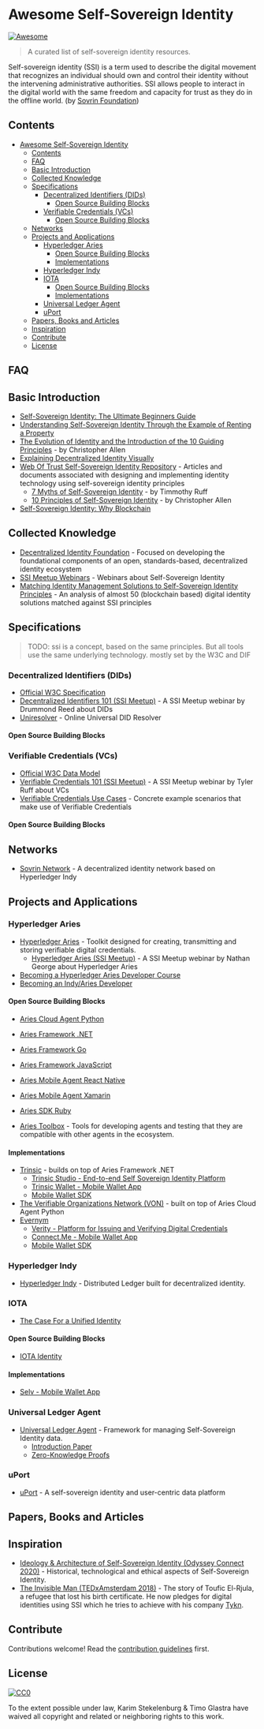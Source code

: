 # Awesome Self-Sovereign Identity

[![Awesome](https://awesome.re/badge.svg)](https://awesome.re)

> A curated list of self-sovereign identity resources.

Self-sovereign identity (SSI) is a term used to describe the digital movement that recognizes an individual should own and control their identity without the intervening administrative authorities. SSI allows people to interact in the digital world with the same freedom and capacity for trust as they do in the offline world. (by [Sovrin Foundation](https://sovrin.org/faq/what-is-self-sovereign-identity))

## Contents

- [Awesome Self-Sovereign Identity](#awesome-self-sovereign-identity)
  - [Contents](#contents)
  - [FAQ](#faq)
  - [Basic Introduction](#basic-introduction)
  - [Collected Knowledge](#collected-knowledge)
  - [Specifications](#specifications)
    - [Decentralized Identifiers (DIDs)](#decentralized-identifiers-dids)
      - [Open Source Building Blocks](#open-source-building-blocks)
    - [Verifiable Credentials (VCs)](#verifiable-credentials-vcs)
      - [Open Source Building Blocks](#open-source-building-blocks-1)
  - [Networks](#networks)
  - [Projects and Applications](#projects-and-applications)
    - [Hyperledger Aries](#hyperledger-aries)
      - [Open Source Building Blocks](#open-source-building-blocks-2)
      - [Implementations](#implementations)
    - [Hyperledger Indy](#hyperledger-indy)
    - [IOTA](#iota)
      - [Open Source Building Blocks](#open-source-building-blocks-3)
      - [Implementations](#implementations-1)
    - [Universal Ledger Agent](#universal-ledger-agent)
    - [uPort](#uport)
  - [Papers, Books and Articles](#papers-books-and-articles)
  - [Inspiration](#inspiration)
  - [Contribute](#contribute)
  - [License](#license)

## FAQ

## Basic Introduction

- [Self-Sovereign Identity: The Ultimate Beginners Guide](https://tykn.tech/self-sovereign-identity/)
- [Understanding Self-Sovereign Identity Through the Example of Renting a Property](https://www.youtube.com/watch?v=81GkdBRmsbE)
- [The Evolution of Identity and the Introduction of the 10 Guiding Principles](http://www.lifewithalacrity.com/2016/04/the-path-to-self-soverereign-identity.html) - by Christopher Allen
- [Explaining Decentralized Identity Visually](https://www.youtube.com/watch?v=Ew-_F-OtDFI)
- [Web Of Trust Self-Sovereign Identity Repository](https://github.com/WebOfTrustInfo/self-sovereign-identity) - Articles and documents associated with designing and implementing identity technology using self-sovereign identity principles
  - [7 Myths of Self-Sovereign Identity](https://github.com/WebOfTrustInfo/self-sovereign-identity/blob/master/7-myths-of-self-sovereign-identity.md) - by Timmothy Ruff
  - [10 Principles of Self-Sovereign Identity](https://github.com/WebOfTrustInfo/self-sovereign-identity/blob/master/self-sovereign-identity-principles.md) - by Christopher Allen
- [Self-Sovereign Identity: Why Blockchain](https://www.ibm.com/blogs/blockchain/2018/06/self-sovereign-identity-why-blockchain/#:~:text=The%20SSI%20movement%20uses%20a,was%20not%20possible%20using%20PKI.)

## Collected Knowledge

- [Decentralized Identity Foundation](https://identity.foundation) - Focused on developing the foundational components of an open, standards-based, decentralized identity ecosystem
- [SSI Meetup Webinars](https://ssimeetup.org/blog) - Webinars about Self-Sovereign Identity
- [Matching Identity Management Solutions to Self-Sovereign Identity Principles](https://www.slideshare.net/TommyKoens/matching-identity-management-solutions-to-selfsovereign-identity-principles/1) - An analysis of almost 50 (blockchain based) digital identity solutions matched against SSI principles

## Specifications

> TODO: ssi is a concept, based on the same principles. But all tools use the same underlying technology. mostly set by the W3C and DIF

### Decentralized Identifiers (DIDs)

- [Official W3C Specification](https://w3c-ccg.github.io/did-spec/)
- [Decentralized Identifiers 101 (SSI Meetup)](https://ssimeetup.org/decentralized-identifiers-did-fundamental-block-self-sovereign-identity-drummond-reed-webinar-2/) - A SSI Meetup webinar by Drummond Reed about DIDs
- [Uniresolver](https://uniresolver.io/) - Online Universal DID Resolver

#### Open Source Building Blocks

### Verifiable Credentials (VCs)

- [Official W3C Data Model](https://www.w3.org/TR/vc-data-model/)
- [Verifiable Credentials 101 (SSI Meetup)](https://ssimeetup.org/verifiable-credentials-101-ssi-tyler-ruff-webinar-11/) - A SSI Meetup webinar by Tyler Ruff about VCs
- [Verifiable Credentials Use Cases](https://www.w3.org/TR/vc-use-cases/) - Concrete example scenarios that make use of Verifiable Credentials

#### Open Source Building Blocks

## Networks

- [Sovrin Network](https://sovrin.org/) - A decentralized identity network based on Hyperledger Indy

## Projects and Applications

### Hyperledger Aries

- [Hyperledger Aries](https://github.com/hyperledger/aries) - Toolkit designed for creating, transmitting and storing verifiable digital credentials.
  - [Hyperledger Aries (SSI Meetup)](https://ssimeetup.org/hyperledger-aries-open-source-interoperable-identity-solutions-nathan-george-webinar-30/) - A SSI Meetup webinar by Nathan George about Hyperledger Aries
- [Becoming a Hyperledger Aries Developer Course](https://www.edx.org/course/becoming-a-hyperledger-aries-developer)
- [Becoming an Indy/Aries Developer](https://github.com/hyperledger/aries-cloudagent-python/blob/master/docs/GettingStartedAriesDev/README.md)

#### Open Source Building Blocks


- [Aries Cloud Agent Python](https://github.com/hyperledger/aries-cloudagent-python)
- [Aries Framework .NET](https://github.com/hyperledger/aries-framework-dotnet)
- [Aries Framework Go](https://github.com/hyperledger/aries-framework-go)
- [Aries Framework JavaScript](https://github.com/hyperledger/aries-framework-javascript)
- [Aries Mobile Agent React Native](https://github.com/animo/aries-mobile-agent-react-native)
- [Aries Mobile Agent Xamarin](https://github.com/hyperledger/aries-mobileagent-xamarin)
- [Aries SDK Ruby](https://github.com/hyperledger/aries-sdk-ruby)

- [Aries Toolbox](https://github.com/hyperledger/aries-toolbox) - Tools for developing agents and testing that they are compatible with other agents in the ecosystem.

#### Implementations

- [Trinsic](https://trinsic.id/) - builds on top of Aries Framework .NET
  - [Trinsic Studio - End-to-end Self Sovereign Identity Platform](https://trinsic.id/trinsic-studio/)
  - [Trinsic Wallet - Mobile Wallet App](https://trinsic.id/trinsic-wallet/)
  - [Mobile Wallet SDK](https://trinsic.id/mobile-wallet-sdk/)
- [The Verifiable Organizations Network (VON)](https://github.com/bcgov/von) - built on top of Aries Cloud Agent Python
- [Evernym](https://www.evernym.com/)
  - [Verity - Platform for Issuing and Verifying Digital Credentials](https://www.evernym.com/products/)
  - [Connect.Me - Mobile Wallet App](https://www.evernym.com/products/)
  - [Mobile Wallet SDK](https://www.evernym.com/products/)

### Hyperledger Indy

- [Hyperledger Indy](https://www.hyperledger.org/projects/hyperledger-indy) - Distributed Ledger built for decentralized identity.

### IOTA

- [The Case For a Unified Identity](https://files.iota.org/comms/IOTA_The_Case_for_a_Unified_Identity.pdf)

#### Open Source Building Blocks
- [IOTA Identity](https://github.com/iotaledger/identity.rs)

#### Implementations
- [Selv - Mobile Wallet App](https://selv.iota.org/demo/app)

### Universal Ledger Agent

- [Universal Ledger Agent](https://github.com/rabobank-blockchain/universal-ledger-agent) - Framework for managing Self-Sovereign Identity data.
  - [Introduction Paper](https://github.com/WebOfTrustInfo/rwot8-barcelona/blob/master/topics-and-advance-readings/universal-ledger-agent.md)
  - [Zero-Knowledge Proofs](https://github.com/WebOfTrustInfo/rwot9-prague/blob/master/topics-and-advance-readings/zero-knowledge-proofs-and-vc-in-social-housing.md)

### uPort

- [uPort](https://www.uport.me/) - A self-sovereign identity and user-centric data platform



## Papers, Books and Articles

## Inspiration

- [Ideology & Architecture of Self-Sovereign Identity (Odyssey Connect 2020)](https://youtu.be/JzM_Brpk95E) -  Historical, technological and ethical aspects of Self-Sovereign Identity.
- [The Invisible Man (TEDxAmsterdam 2018)](https://www.youtube.com/watch?v=6OfcbgcxGNM) - The story of Toufic El-Rjula, a refugee that lost his birth certificate. He now pledges for digital identities using SSI which he tries to achieve with his company [Tykn](https://tykn.tech).


## Contribute

Contributions welcome! Read the [contribution guidelines](contributing.md) first.

## License

[![CC0](https://mirrors.creativecommons.org/presskit/buttons/88x31/svg/cc-zero.svg)](https://creativecommons.org/publicdomain/zero/1.0)

To the extent possible under law, Karim Stekelenburg &amp; Timo Glastra have waived all copyright and
related or neighboring rights to this work.
